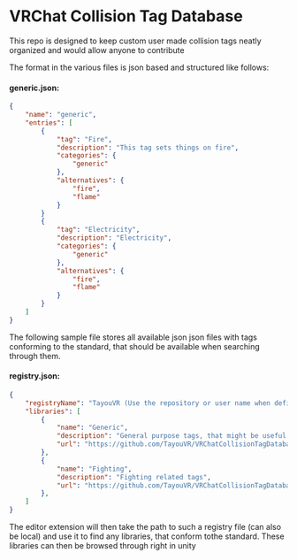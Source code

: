 # VRChat Collision Tag Database

This repo is designed to keep custom user made collision tags neatly organized and would allow anyone to contribute

The format in the various files is json based and structured like follows:


#### generic.json:
```json
{
    "name": "generic",
    "entries": [
        {
            "tag": "Fire",
            "description": "This tag sets things on fire",
            "categories": {
                "generic"
            },
            "alternatives": {
                "fire",
                "flame"
            }
        }
        {
            "tag": "Electricity",
            "description": "Electricity",
            "categories": {
                "generic"
            },
            "alternatives": {
                "fire",
                "flame"
            }
        }
    ]
}
```

The following sample file stores all available json json files with tags conforming to the standard, that should be available when searching through them.
#### registry.json:
```json
{
    "registryName": "TayouVR (Use the repository or user name when defining this)",
    "libraries": [
        {
            "name": "Generic",
            "description": "General purpose tags, that might be useful for various random things",
            "url": "https://github.com/TayouVR/VRChatCollisionTagDatabase/Path/To/File"
        },
        {
            "name": "Fighting",
            "description": "Fighting related tags",
            "url": "https://github.com/TayouVR/VRChatCollisionTagDatabase/Path/To/File"
        },
    ]
}
```

The editor extension will then take the path to such a registry file (can also be local) and use it to find any libraries, that conform tothe standard. 
These libraries can then be browsed through right in unity
